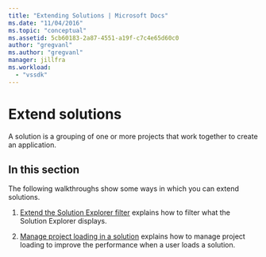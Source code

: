 ```yaml
---
title: "Extending Solutions | Microsoft Docs"
ms.date: "11/04/2016"
ms.topic: "conceptual"
ms.assetid: 5cb60183-2a87-4551-a19f-c7c4e65d60c0
author: "gregvanl"
ms.author: "gregvanl"
manager: jillfra
ms.workload:
  - "vssdk"
---
```

# Extend solutions
A solution is a grouping of one or more projects that work together to create an application.

## In this section
 The following walkthroughs show some ways in which you can extend solutions.

1. [Extend the Solution Explorer filter](../extensibility/extending-the-solution-explorer-filter.md) explains how to filter what the Solution Explorer displays.

2. [Manage project loading in a solution](../extensibility/managing-project-loading-in-a-solution.md) explains how to manage project loading to improve the performance when a user loads a solution.